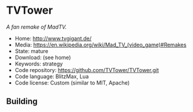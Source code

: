 # TVTower

_A fan remake of MadTV._

- Home: http://www.tvgigant.de/
- Media: https://en.wikipedia.org/wiki/Mad_TV_(video_game)#Remakes
- State: mature
- Download: (see home)
- Keywords: strategy
- Code repository: https://github.com/TVTower/TVTower.git
- Code language: BlitzMax, Lua
- Code license: Custom (similar to MIT, Apache)

## Building


